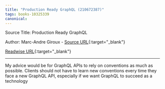 ```yaml
---
title: "Production Ready GraphQL (210672387)"
tags: books-10325339
canonical: 
---
```


Source Title: Production Ready GraphQL

Author: Marc-Andre Giroux - [Source URL](){:target="_blank"}

[Readwise URL](https://readwise.io/open/210672387){:target="_blank"}

---

My advice would be for GraphQL APIs to rely on conventions as much as possible. Clients should not have to learn new conventions every time they face a new GraphQL API, especially if we want GraphQL to succeed as a technology
